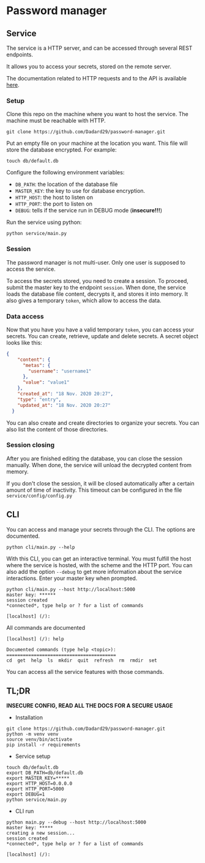 # Password manager

## Service

The service is a HTTP server, and can be accessed through several REST endpoints.

It allows you to access your secrets, stored on the remote server.

The documentation related to HTTP requests and to the API is available [here](https://documenter.getpostman.com/view/7424587/TVes6mXr).

### Setup

Clone this repo on the machine where you want to host the service. The machine must be reachable with HTTP. 
```shell script
git clone https://github.com/Dadard29/password-manager.git
```

Put an empty file on your machine at the location you want. This file will store the database encrypted. For example:
```shell script
touch db/default.db
```

Configure the following environment variables:
- `DB_PATH`: the location of the database file
- `MASTER_KEY`: the key to use for database encryption.
- `HTTP_HOST`: the host to listen on
- `HTTP_PORT`: the port to listen on
- `DEBUG`: tells if the service run in DEBUG mode (**insecure!!!**)

Run the service using python:
```shell script
python service/main.py
```

### Session

The password manager is not multi-user. Only one user is supposed to access the service.

To access the secrets stored, you need to create a session.
To proceed, submit the master key to the endpoint `session`.
When done, the service loads the database file content, decrypts it, and stores it into memory.
It also gives a temporary `token`, which allow to access the data.

### Data access

Now that you have you have a valid temporary `token`, you can access your secrets.
You can create, retrieve, update and delete secrets. A secret object looks like this:
```json
{
    "content": {
      "metas": {
        "username": "username1"
      },
      "value": "value1"
    },
    "created_at": "18 Nov. 2020 20:27",
    "type": "entry",
    "updated_at": "18 Nov. 2020 20:27"
  }
```
You can also create and create directories to organize your secrets.
You can also list the content of those directories.


### Session closing

After you are finished editing the database, you can close the session manually.
When done, the service will unload the decrypted content from memory.

If you don't close the session, it will be closed automatically after a certain amount of time of inactivity.
This timeout can be configured in the file `service/config/config.py` 

## CLI

You can access and manage your secrets through the CLI. The options are documented.
```shell script
python cli/main.py --help
``` 

With this CLI, you can get an interactive terminal.
You must fulfill the host where the service is hosted, with the scheme and the HTTP port.
You can also add the option `--debug` to get more information about the service interactions.
Enter your master key when prompted.
```shell script
python cli/main.py --host http://localhost:5000
master key: ******
session created
*connected*, type help or ? for a list of commands

[localhost] (/):
```

All commands are documented
```shell script
[localhost] (/): help

Documented commands (type help <topic>):
========================================
cd  get  help  ls  mkdir  quit  refresh  rm  rmdir  set
```

You can access all the service features with those commands.

## TL;DR

**INSECURE CONFIG, READ ALL THE DOCS FOR A SECURE USAGE**

- Installation
```shell script
git clone https://github.com/Dadard29/password-manager.git
python -m venv venv
source venv/bin/activate
pip install -r requirements
```

- Service setup
```shell script
touch db/default.db
export DB_PATH=db/default.db
export MASTER_KEY=*****
export HTTP_HOST=0.0.0.0
export HTTP_PORT=5000
export DEBUG=1
python service/main.py
```

- CLI run
```shell script
python main.py --debug --host http://localhost:5000
master key: *****
creating a new session...
session created
*connected*, type help or ? for a list of commands

[localhost] (/):
```



